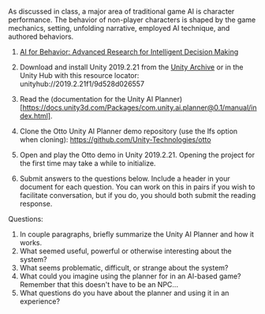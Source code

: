 As discussed in class, a major area of traditional game AI is character performance. The behavior of non-player characters is shaped by the game mechanics, setting, unfolding narrative, employed AI technique, and authored behaviors.

1. [AI for Behavior: Advanced Research for Intelligent Decision Making](https://www.youtube.com/watch?v=ZdN8dDa0ff4)

2. Download and install Unity 2019.2.21 from the [Unity Archive](https://unity3d.com/get-unity/download/archive) or in the Unity Hub with this resource locator: unityhub://2019.2.21f1/9d528d026557

3. Read the (documentation for the Unity AI Planner)[https://docs.unity3d.com/Packages/com.unity.ai.planner@0.1/manual/index.html].

4. Clone the Otto Unity AI Planner demo repository (use the lfs option when cloning): https://github.com/Unity-Technologies/otto

5. Open and play the Otto demo in Unity 2019.2.21. Opening the project for the first time may take a while to initialize.

6. Submit answers to the questions below. Include a header in your document for each question. You can work on this in pairs if you wish to facilitate conversation, but if you do, you should both submit the reading response.

Questions:

1. In couple paragraphs, briefly summarize the Unity AI Planner and how it works. 
2. What seemed useful, powerful or otherwise interesting about the system?
3. What seems problematic, difficult, or strange about the system?
4. What could you imagine using the planner for in an AI-based game? Remember that this doesn't have to be an NPC...
5. What questions do you have about the planner and using it in an experience? 
